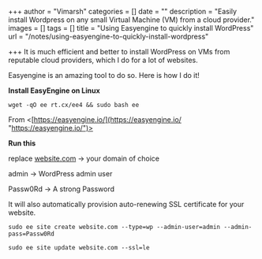 +++
author = "Vimarsh"
categories = []
date = ""
description = "Easily install Wordpress on any small Virtual Machine (VM) from a cloud provider."
images = []
tags = []
title = "Using Easyengine to quickly install WordPress"
url = "/notes/using-easyengine-to-quickly-install-wordpress"

+++
It is much efficient and better to install WordPress on VMs from reputable cloud providers, which I do for a lot of websites.

Easyengine is an amazing tool to do so. Here is how I do it!

**Install EasyEngine on Linux**

    wget -qO ee rt.cx/ee4 && sudo bash ee

From <[https://easyengine.io/](https://easyengine.io/ "https://easyengine.io/")>

**Run this**

replace [website.com](vimarsh.info "Text in command") → your domain of choice

admin → WordPress admin user

Passw0Rd → A strong Password

It will also automatically provision auto-renewing SSL certificate for your website.

    sudo ee site create website.com --type=wp --admin-user=admin --admin-pass=Passw0Rd

    sudo ee site update website.com --ssl=le